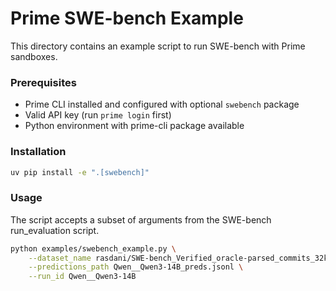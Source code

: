 # Prime SWE-bench Example

This directory contains an example script to run SWE-bench with Prime sandboxes.

### Prerequisites

- Prime CLI installed and configured with optional `swebench` package
- Valid API key (run `prime login` first)
- Python environment with prime-cli package available

### Installation

```bash
uv pip install -e ".[swebench]"
```

### Usage

The script accepts a subset of arguments from the SWE-bench run_evaluation script.

```bash
python examples/swebench_example.py \
    --dataset_name rasdani/SWE-bench_Verified_oracle-parsed_commits_32k_2 \
    --predictions_path Qwen__Qwen3-14B_preds.jsonl \
    --run_id Qwen__Qwen3-14B
```
